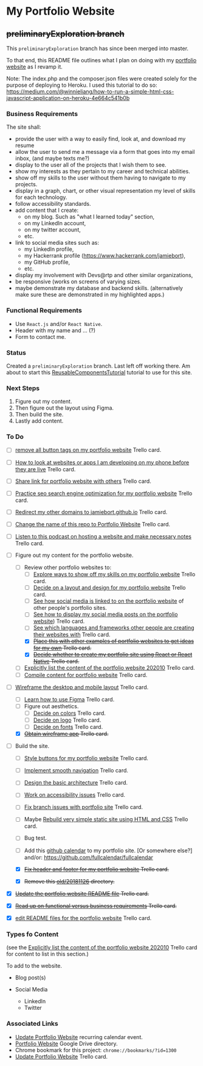 # My Portfolio Website

## ~~preliminaryExploration branch~~ 
This `preliminaryExploration` branch has since been merged into master.

To that end, this README file outlines what I plan on doing with my [portfolio website](https://jamiebort.github.io/) as I revamp it.

Note: The index.php and the composer.json files were created solely for the purpose of deploying to Heroku. I used this tutorial to do so: https://medium.com/@winnieliang/how-to-run-a-simple-html-css-javascript-application-on-heroku-4e664c541b0b 

### Business Requirements

The site shall:

* provide the user with a way to easily find, look at, and download my resume
* allow the user to send me a message via a form that goes into my email inbox, (and maybe texts me?)
* display to the user all of the projects that I wish them to see.
* show my interests as they pertain to my career and technical abilities.
* show off my skills to the user without them having to navigate to my projects.
* display in a graph, chart, or other visual representation my level of skills for each technology.
* follow accessibility standards.
* add content that I create:
  * on my blog. Such as "what I learned today" section,
  * on my LinkedIn account,
  * on my twitter account,
  * etc.
* link to social media sites such as:
  * my LinkedIn profile,
  * my Hackerrank profile (https://www.hackerrank.com/jamiebort),
  * my GitHub profile,
  * etc.
* display my involvement with Devs@rtp and other similar organizations,
* be responsive (works on screens of varying sizes.
* maybe demonstrate my database and backend skills. (alternatively make sure these are demonstrated in my highlighted apps.)

### Functional Requirements

* Use `React.js` and/or `React Native`.
* Header with my name and ... (?)
* Form to contact me.

### Status
Created a `preliminaryExploration` branch.
Last left off working there. Am about to start this [ReusableComponentsTutorial](https://github.com/JamieBort/LearningDirectory/tree/master/WebComponents/ReusableComponentsTutorial) tutorial to use for this site.

### Next Steps
1. Figure out my content.
2. Then figure out the layout using Figma.
3. Then build the site.
4. Lastly add content.


### To Do

- [ ] [remove all button tags on my portfolio website](https://trello.com/c/9mD1AzSI/551-remove-all-button-tags-on-my-portfolio-website) Trello card.

- [ ] [How to look at websites or apps I am developing on my phone before they are live](https://trello.com/c/svOMzdnt/535-how-to-look-at-websites-or-apps-i-am-developing-on-my-phone-before-they-are-live) Trello card.

- [ ] [Share link for portfolio website with others](https://trello.com/c/D5iXcGcX/531-share-link-for-portfolio-website-with-others) Trello card.

- [ ] [Practice seo search engine optimization for my portfolio website](https://trello.com/c/7h8xq1Qs/529-practice-seo-search-engine-optimization-for-my-portfolio-website) Trello card.

- [ ] [Redirect my other domains to jamiebort.github.io](https://trello.com/c/Q7faEc6N/527-redirect-my-other-domains-to-jamiebortgithubio) Trello card.

- [ ] [Change the name of this repo to Portfolio Website](https://trello.com/c/pQzTccx3/514-change-the-name-of-this-repo-to-portfolio-website) Trello card.

- [ ] [Listen to this podcast on hosting a website and make necessary notes](https://trello.com/c/QTWzA4bv/480-list-to-this-podcast-on-hosting-a-website-and-make-necessary-notes) Trello card.

- [ ] Figure out my content for the portfolio website.
	- [ ] Review other portfolio websites to:
		- [ ] [Explore ways to show off my skills on my portfolio website](https://trello.com/c/2oLiIllY/481-explore-ways-to-show-of-my-skills-on-my-portfolio-website) Trello card.
		- [ ] [Decide on a layout and design for my portfolio website](https://trello.com/c/8Xdj7duH/482-decide-on-a-layout-and-design-for-my-portfolio-website) Trello card.
		- [ ] [See how social media is linked to on the portfolio website](https://trello.com/c/oVKNGjvm/488-see-how-social-media-is-linked-to-on-the-portfolio-website) of other people's portfolio sites.
		- [ ] [See how to display my social media posts on the portfolio website](https://trello.com/c/pj0lfx00/489-see-how-to-display-my-social-media-posts-on-the-portfolio-website)) Trello card.
		- [ ] [See which languages and frameworks other people are creating their websites with](https://trello.com/c/EwC3EB2S/525-see-which-languages-and-frameworks-other-people-are-creating-their-websites-with) Trello card.
		- [X] ~~[Place this with other examples of portfolio websites to get ideas for my own](https://trello.com/c/1JHiHOMI/485-place-this-with-other-examples-of-portfolio-websites-to-consider) Trello card.~~
		- [X] ~~[Decide whether to create my portfolio site using React or React Native](https://trello.com/c/sLJ1fEBe/486-decide-whether-to-create-my-portfolio-site-using-react-or-react-native) Trello card.~~
	- [ ] [Explicitly list the content of the portfolio website 202010](https://trello.com/c/adJl19pT/496-explicitly-list-the-content-of-the-portfolio-website-202010) Trello card.
	- [ ] [Compile content for portfolio website](https://trello.com/c/VxCIvza2/530-compile-content-for-portfolio-website) Trello card.

- [ ] [Wireframe the desktop and mobile layout](https://trello.com/c/3xtKwRIm/491-wireframe-the-desktop-and-mobile-layout-for-portfolio-website) Trello card.
	- [ ] [Learn how to use Figma](https://trello.com/c/AnQb9Ewl/495-learn-how-to-use-figma) Trello card.
	- [ ] Figure out aesthetics.
		- [ ] [Decide on colors](https://trello.com/c/mXqq3kaO/526-decide-on-colors) Trello card.
		- [ ] [Decide on logo](https://trello.com/c/aBiOmqZd/499-decide-on-logo) Trello card.
		- [ ] [Decide on fonts](https://trello.com/c/WmfzueWk/498-decide-on-fonts) Trello card.
	- [X] ~~[Obtain wireframe app](https://trello.com/c/ogulw2aZ/492-obtain-wireframe-app?menu=filter&filter=due:incomplete) Trello card.~~

- [ ] Build the site.
	- [ ] [Style buttons for my portfolio website](https://trello.com/c/Fny58qFO/538-style-buttons-for-my-portfolio-website) Trello card.
	- [ ] [Implement smooth navigation](https://trello.com/c/rjsuhabM/539-implement-smooth-navigation) Trello card.
	- [ ] [Design the basic architecture](https://trello.com/c/CyUFSwY3/522-design-the-basic-architecture) Trello card.
	- [ ] [Work on accessibility issues](https://trello.com/c/QiXs2V0r/164-work-on-accessibility-issues) Trello card.
	- [ ] [Fix branch issues with portfolio site](https://trello.com/c/PxEFMj5s/374-fix-branch-issues-with-portfolio-site) Trello card.
	- [ ] Maybe [Rebuild very simple static site using HTML and CSS](https://trello.com/c/FDIB9ePE/163-rebuild-very-simple-static-site-using-html-and-css) Trello card.
	- [ ] Bug test.
	- [ ] Add this [github calendar](https://github.com/IonicaBizau/github-calendar) to my portfolio site. [Or somewhere else?] and/or: https://github.com/fullcalendar/fullcalendar
	- [X] ~~[Fix header and footer for my portfolio website](https://trello.com/c/CCtUbXY7/541-fix-header-and-footer-for-my-portfolio-website) Trello card.~~
	- [X] ~~Remove this [old/20181126](https://github.com/JamieBort/jamiebort.github.io/tree/master/old/20181126) directory.~~
	

- [X] ~~[Update the portfolio website README file](https://trello.com/c/hCRC1EG6/483-update-the-portfolio-website-readme-file) Trello card.~~

- [X] ~~[Read up on functional versus business requirements](https://trello.com/c/CGFYOG9p/494-read-up-on-functional-versus-business-requirements) Trello card.~~

- [X] [edit README files for the portfolio website](https://trello.com/c/ntfMYze3/552-edit-readme-files-for-the-portfolio-website) Trello card.

### Types fo Content
(see the [Explicitly list the content of the portfolio website 202010](https://trello.com/c/adJl19pT/496-explicitly-list-the-content-of-the-portfolio-website-202010) Trello card for content to list in this section.)

To add to the website.

* Blog post(s)

* Social Media
  * LinkedIn
  * Twitter

### Associated Links
* [Update Portfolio Website](https://calendar.google.com/calendar/r/search?q=Update%20Portfolio%20Website) recurring calendar event.
* [Portfolio Website](https://drive.google.com/drive/folders/1NchtYmGJ1wiZ6bEiqElTtK_IA84awWIo) Google Drive directory.
* Chrome bookmark for this project: `chrome://bookmarks/?id=1300`
* [Update Portfolio Website](https://trello.com/c/dJHqhhfU/90-update-portfolio-website) Trello card.
